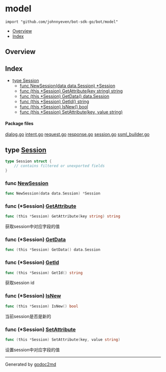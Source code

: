 

# model
`import "github.com/johnnyeven/bot-sdk-go/bot/model"`

* [Overview](#pkg-overview)
* [Index](#pkg-index)

## <a name="pkg-overview">Overview</a>



## <a name="pkg-index">Index</a>
* [type Session](#Session)
  * [func NewSession(data data.Session) *Session](#NewSession)
  * [func (this *Session) GetAttribute(key string) string](#Session.GetAttribute)
  * [func (this *Session) GetData() data.Session](#Session.GetData)
  * [func (this *Session) GetId() string](#Session.GetId)
  * [func (this *Session) IsNew() bool](#Session.IsNew)
  * [func (this *Session) SetAttribute(key, value string)](#Session.SetAttribute)


#### <a name="pkg-files">Package files</a>
[dialog.go](/src/github.com/johnnyeven/bot-sdk-go/bot/model/dialog.go) [intent.go](/src/github.com/johnnyeven/bot-sdk-go/bot/model/intent.go) [request.go](/src/github.com/johnnyeven/bot-sdk-go/bot/model/request.go) [response.go](/src/github.com/johnnyeven/bot-sdk-go/bot/model/response.go) [session.go](/src/github.com/johnnyeven/bot-sdk-go/bot/model/session.go) [ssml_builder.go](/src/github.com/johnnyeven/bot-sdk-go/bot/model/ssml_builder.go) 






## <a name="Session">type</a> [Session](/src/target/session.go?s=68:110#L7)
``` go
type Session struct {
    // contains filtered or unexported fields
}
```






### <a name="NewSession">func</a> [NewSession](/src/target/session.go?s=112:155#L11)
``` go
func NewSession(data data.Session) *Session
```




### <a name="Session.GetAttribute">func</a> (\*Session) [GetAttribute](/src/target/session.go?s=493:545#L32)
``` go
func (this *Session) GetAttribute(key string) string
```
获取session中对应字段的值




### <a name="Session.GetData">func</a> (\*Session) [GetData](/src/target/session.go?s=789:832#L49)
``` go
func (this *Session) GetData() data.Session
```



### <a name="Session.GetId">func</a> (\*Session) [GetId](/src/target/session.go?s=386:421#L27)
``` go
func (this *Session) GetId() string
```
获取session id




### <a name="Session.IsNew">func</a> (\*Session) [IsNew](/src/target/session.go?s=305:338#L22)
``` go
func (this *Session) IsNew() bool
```
当前session是否是新的




### <a name="Session.SetAttribute">func</a> (\*Session) [SetAttribute](/src/target/session.go?s=667:719#L41)
``` go
func (this *Session) SetAttribute(key, value string)
```
设置session中对应字段的值








- - -
Generated by [godoc2md](http://godoc.org/github.com/davecheney/godoc2md)
